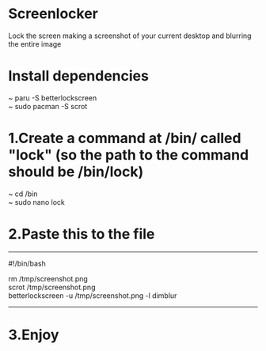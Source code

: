 # Screenlocker
Lock the screen making a screenshot of your current desktop and blurring the entire image

# Install dependencies
 ~ paru -S betterlockscreen  
 ~ sudo pacman -S scrot  

# 1.Create a command at /bin/ called "lock" (so the path to the command should be /bin/lock)  
 
 ~ cd /bin  
 ~ sudo nano lock  
   
# 2.Paste this to the file 

---------------------------------------------------
#!/bin/bash  
  
rm /tmp/screenshot.png  
scrot /tmp/screenshot.png  
betterlockscreen -u /tmp/screenshot.png -l dimblur

---------------------------------------------------
  
# 3.Enjoy
